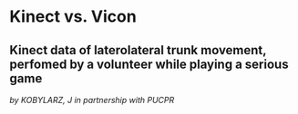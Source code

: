 # Kinect vs. Vicon

## Kinect data of laterolateral trunk movement, perfomed by a volunteer while playing a serious game

<i>by KOBYLARZ, J in partnership with PUCPR</i>
